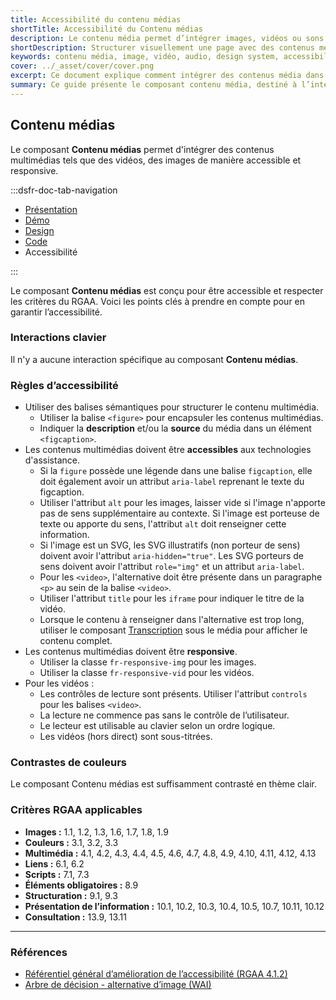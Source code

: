```yaml
---
title: Accessibilité du contenu médias
shortTitle: Accessibilité du Contenu médias
description: Le contenu média permet d’intégrer images, vidéos ou sons dans une page tout en respectant des règles éditoriales claires.
shortDescription: Structurer visuellement une page avec des contenus média.
keywords: contenu média, image, vidéo, audio, design system, accessibilité, UX, UI, droits d’auteur, visuel, éditorial
cover: ../_asset/cover/cover.png
excerpt: Ce document explique comment intégrer des contenus média dans une page de manière cohérente et responsable, tout en respectant les droits et les bonnes pratiques éditoriales.
summary: Ce guide présente le composant contenu média, destiné à l’intégration d’éléments visuels ou sonores comme des images, vidéos ou fichiers audio dans les pages d’un site. Il précise les conditions d’usage, notamment en matière de droits, et rappelle les règles éditoriales à suivre pour assurer la clarté du message, l’unité graphique et l’accessibilité. Il s’adresse aux équipes éditoriales et de conception souhaitant enrichir leurs pages sans compromettre la cohérence visuelle ni l’expérience utilisateur.
---
```


## Contenu médias

Le composant **Contenu médias** permet d'intégrer des contenus multimédias tels que des vidéos, des images de manière accessible et responsive.

:::dsfr-doc-tab-navigation

- [Présentation](../index.md)
- [Démo](../demo/index.md)
- [Design](../design/index.md)
- [Code](../code/index.md)
- Accessibilité

:::

Le composant **Contenu médias** est conçu pour être accessible et respecter les critères du RGAA. Voici les points clés à prendre en compte pour en garantir l’accessibilité.

### Interactions clavier

Il n'y a aucune interaction spécifique au composant **Contenu médias**.

### Règles d’accessibilité

- Utiliser des balises sémantiques pour structurer le contenu multimédia.
  - Utiliser la balise `<figure>` pour encapsuler les contenus multimédias.
  - Indiquer la **description** et/ou la **source** du média dans un élément `<figcaption>`.
- Les contenus multimédias doivent être **accessibles** aux technologies d'assistance.
  - Si la `figure` possède une légende dans une balise `figcaption`, elle doit également avoir un attribut `aria-label` reprenant le texte du figcaption.
  - Utiliser l'attribut `alt` pour les images, laisser vide si l'image n'apporte pas de sens supplémentaire au contexte. Si l'image est porteuse de texte ou apporte du sens, l'attribut `alt` doit renseigner cette information.
  - Si l'image est un SVG, les SVG illustratifs (non porteur de sens) doivent avoir l'attribut `aria-hidden="true"`. Les SVG porteurs de sens doivent avoir l'attribut `role="img"` et un attribut `aria-label`.
  - Pour les `<video>`, l'alternative doit être présente dans un paragraphe `<p>` au sein de la balise `<video>`.
  - Utiliser l'attribut `title` pour les `iframe` pour indiquer le titre de la vidéo.
  - Lorsque le contenu à renseigner dans l'alternative est trop long, utiliser le composant [Transcription](../../../../transcription/_part/doc/code/index.md) sous le média pour afficher le contenu complet.
- Les contenus multimédias doivent être **responsive**.
  - Utiliser la classe `fr-responsive-img` pour les images.
  - Utiliser la classe `fr-responsive-vid` pour les vidéos.
- Pour les vidéos :
  - Les contrôles de lecture sont présents. Utiliser l'attribut `controls` pour les balises `<video>`.
  - La lecture ne commence pas sans le contrôle de l’utilisateur.
  - Le lecteur est utilisable au clavier selon un ordre logique.
  - Les vidéos (hors direct) sont sous-titrées.

### Contrastes de couleurs

Le composant Contenu médias est suffisamment contrasté en thème clair.

### Critères RGAA applicables

- **Images&nbsp;:** 1.1, 1.2, 1.3, 1.6, 1.7, 1.8, 1.9
- **Couleurs&nbsp;:** 3.1, 3.2, 3.3
- **Multimédia&nbsp;:** 4.1, 4.2, 4.3, 4.4, 4.5, 4.6, 4.7, 4.8, 4.9, 4.10, 4.11, 4.12, 4.13
- **Liens&nbsp;:** 6.1, 6.2
- **Scripts&nbsp;:** 7.1, 7.3
- **Éléments obligatoires&nbsp;:** 8.9
- **Structuration&nbsp;:** 9.1, 9.3
- **Présentation de l’information&nbsp;:** 10.1, 10.2, 10.3, 10.4, 10.5, 10.7, 10.11, 10.12
- **Consultation&nbsp;:** 13.9, 13.11

---

### Références

- [Référentiel général d’amélioration de l’accessibilité (RGAA 4.1.2)](https://accessibilite.numerique.gouv.fr/methode/criteres-et-tests/)
- [Arbre de décision - alternative d’image (WAI)](https://www.w3.org/WAI/tutorials/images/decision-tree/)
